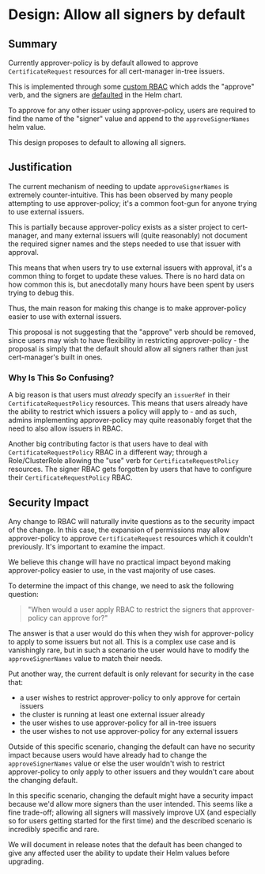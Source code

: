 # Design: Allow all signers by default

## Summary

Currently approver-policy is by default allowed to approve `CertificateRequest` resources for all cert-manager in-tree issuers.

This is implemented through some [custom RBAC](https://github.com/cert-manager/approver-policy/blob/aca1446b30d5debe4ebca720c65ff4a438615096/deploy/charts/approver-policy/templates/clusterrole.yaml#L24-L30)
which adds the "approve" verb, and the signers are [defaulted](https://github.com/cert-manager/approver-policy/blob/aca1446b30d5debe4ebca720c65ff4a438615096/deploy/charts/approver-policy/values.yaml#L68-L76)
in the Helm chart.

To approve for any other issuer using approver-policy, users are required to find the name of the "signer" value and append to
the `approveSignerNames` helm value.

This design proposes to default to allowing all signers.

## Justification

The current mechanism of needing to update `approveSignerNames` is extremely counter-intuitive. This has been observed
by many people attempting to use approver-policy; it's a common foot-gun for anyone trying to use external issuers.

This is partially because approver-policy exists as a sister project to cert-manager, and many external issuers will
(quite reasonably) not document the required signer names and the steps needed to use that issuer with approval.

This means that when users try to use external issuers with approval, it's a common thing to forget to update these
values. There is no hard data on how common this is, but anecdotally many hours have been spent by users trying to
debug this.

Thus, the main reason for making this change is to make approver-policy easier to use with external issuers.

This proposal is not suggesting that the "approve" verb should be removed, since users may wish to have flexibility in
restricting approver-policy - the proposal is simply that the default should allow all signers rather than just
cert-manager's built in ones.

### Why Is This So Confusing?

A big reason is that users must _already_ specify an `issuerRef` in their `CertificateRequestPolicy` resources. This
means that users already have the ability to restrict which issuers a policy will apply to - and as such, admins
implementing approver-policy may quite reasonably forget that the need to also allow issuers in RBAC.

Another big contributing factor is that users have to deal with `CertificateRequestPolicy` RBAC in a different way;
through a Role/ClusterRole allowing the "use" verb for `CertificateRequestPolicy` resources. The signer RBAC gets
forgotten by users that have to configure their `CertificateRequestPolicy` RBAC.

## Security Impact

Any change to RBAC will naturally invite questions as to the security impact of the change. In this case, the
expansion of permissions may allow approver-policy to approve `CertificateRequest` resources which it couldn't
previously. It's important to examine the impact.

We believe this change will have no practical impact beyond making approver-policy easier to use, in the vast
majority of use cases.

To determine the impact of this change, we need to ask the following question:

> "When would a user apply RBAC to restrict the signers that approver-policy can approve for?"

The answer is that a user would do this when they wish for approver-policy to apply to some issuers but not all.
This is a complex use case and is vanishingly rare, but in such a scenario the user would have to modify the
`approveSignerNames` value to match their needs.

Put another way, the current default is only relevant for security in the case that:

- a user wishes to restrict approver-policy to only approve for certain issuers
- the cluster is running at least one external issuer already
- the user wishes to use approver-policy for all in-tree issuers
- the user wishes to not use approver-policy for any external issuers

Outside of this specific scenario, changing the default can have no security impact because users would have already
had to change the `approveSignerNames` value or else the user wouldn't wish to restrict approver-policy to only apply
to other issuers and they wouldn't care about the changing default.

In this specific scenario, changing the default might have a security impact because we'd allow more signers
than the user intended. This seems like a fine trade-off; allowing all signers will massively improve UX (and especially
so for users getting started for the first time) and the described scenario is incredibly specific and rare.

We will document in release notes that the default has been changed to give any affected user the ability to update their
Helm values before upgrading.

